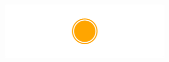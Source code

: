 [![Banner](https://raw.githubusercontent.com/mateuszkocz/mateuszkocz/master/banner.svg)](https://mateusz.kocz.pl)
